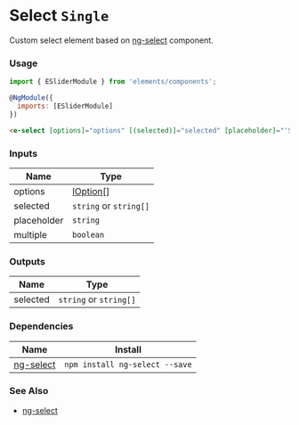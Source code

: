 # Select `Single`

Custom select element based on [ng-select](https://github.com/basvandenberg/ng-select) component.

<!-- STORY -->

### Usage
```js
import { ESliderModule } from 'elements/components';

@NgModule({
  imports: [ESliderModule]
})
```
```html
<e-select [options]="options" [(selected)]="selected" [placeholder]="'Select'"></e-select>
```

### Inputs

| Name        | Type                                |
|-------------|-------------------------------------|
| options     | [IOption[]](https://basvandenberg.github.io/ng-select#/documentation) |
| selected       | `string` or `string[]`           |
| placeholder | `string`                            |
| multiple    | `boolean`                           |

### Outputs
| Name        | Type                                |
|-------------|-------------------------------------|
| selected       | `string` or `string[]`           |


### Dependencies

| Name                                                      | Install                           |
|-----------------------------------------------------------|-----------------------------------|
| [ng-select](https://github.com/basvandenberg/ng-select)   | `npm install ng-select --save` |

### See Also
- [ng-select](https://github.com/basvandenberg/ng-select)
